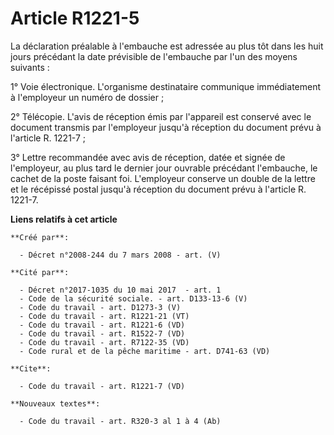 # Article R1221-5

La déclaration préalable à l'embauche est adressée au plus tôt dans les huit jours précédant la date prévisible de l'embauche
par l'un des moyens suivants : 

1° Voie électronique. L'organisme destinataire communique immédiatement à l'employeur un numéro de dossier ; 

2° Télécopie. L'avis de réception émis par l'appareil est conservé avec le document transmis par l'employeur jusqu'à
réception du document prévu à l'article R. 1221-7 ; 

3° Lettre recommandée avec avis de réception, datée et signée de l'employeur, au plus tard le dernier jour ouvrable précédant
l'embauche, le cachet de la poste faisant foi. L'employeur conserve un double de la lettre et le récépissé postal jusqu'à
réception du document prévu à l'article R. 1221-7.

**Liens relatifs à cet article**

	**Créé par**:

	  - Décret n°2008-244 du 7 mars 2008 - art. (V)

	**Cité par**:

	  - Décret n°2017-1035 du 10 mai 2017  - art. 1
	  - Code de la sécurité sociale. - art. D133-13-6 (V)
	  - Code du travail - art. D1273-3 (V)
	  - Code du travail - art. R1221-21 (VT)
	  - Code du travail - art. R1221-6 (VD)
	  - Code du travail - art. R1522-7 (VD)
	  - Code du travail - art. R7122-35 (VD)
	  - Code rural et de la pêche maritime - art. D741-63 (VD)

	**Cite**:

	  - Code du travail - art. R1221-7 (VD)

	**Nouveaux textes**:

	  - Code du travail - art. R320-3 al 1 à 4 (Ab)
